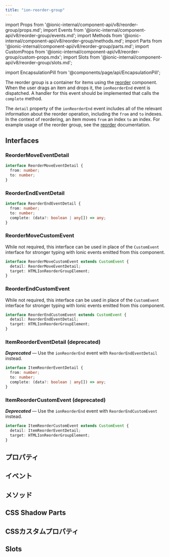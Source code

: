 ```yaml
---
title: "ion-reorder-group"
---
```

import Props from '@ionic-internal/component-api/v8/reorder-group/props.md';
import Events from '@ionic-internal/component-api/v8/reorder-group/events.md';
import Methods from '@ionic-internal/component-api/v8/reorder-group/methods.md';
import Parts from '@ionic-internal/component-api/v8/reorder-group/parts.md';
import CustomProps from '@ionic-internal/component-api/v8/reorder-group/custom-props.mdx';
import Slots from '@ionic-internal/component-api/v8/reorder-group/slots.md';

<head>
  <title>ion-reorder-group: Wrapper Component for Reorder Items</title>
  <meta name="description" content="ion-reorder-groupは、Ionicアプリでion-reorderコンポーネントを使用するアイテムのためのラッパーコンポーネントです。ion-reorder-groupの使い方はこちらをご覧ください。" />
</head>

import EncapsulationPill from '@components/page/api/EncapsulationPill';


The reorder group is a container for items using the [reorder](./reorder) component. When the user drags an item and drops it, the `ionReorderEnd` event is dispatched. A handler for this event should be implemented that calls the `complete` method.

The `detail` property of the `ionReorderEnd` event includes all of the relevant information about the reorder operation, including the `from` and `to` indexes. In the context of reordering, an item moves `from` an index `to` an index. For example usage of the reorder group, see the [reorder](./reorder) documentation.


## Interfaces

### ReorderMoveEventDetail

```typescript
interface ReorderMoveEventDetail {
  from: number;
  to: number;
}
```

### ReorderEndEventDetail

```typescript
interface ReorderEndEventDetail {
  from: number;
  to: number;
  complete: (data?: boolean | any[]) => any;
}
```

### ReorderMoveCustomEvent

While not required, this interface can be used in place of the `CustomEvent` interface for stronger typing with Ionic events emitted from this component.

```typescript
interface ReorderMoveCustomEvent extends CustomEvent {
  detail: ReorderMoveEventDetail;
  target: HTMLIonReorderGroupElement;
}

```

### ReorderEndCustomEvent

While not required, this interface can be used in place of the `CustomEvent` interface for stronger typing with Ionic events emitted from this component.

```typescript
interface ReorderEndCustomEvent extends CustomEvent {
  detail: ReorderEndEventDetail;
  target: HTMLIonReorderGroupElement;
}
```

### ItemReorderEventDetail (deprecated)

**_Deprecated_** — Use the `ionReorderEnd` event with `ReorderEndEventDetail` instead.

```typescript
interface ItemReorderEventDetail {
  from: number;
  to: number;
  complete: (data?: boolean | any[]) => any;
}
```

### ItemReorderCustomEvent (deprecated)

**_Deprecated_** — Use the `ionReorderEnd` event with `ReorderEndCustomEvent` instead.

```typescript
interface ItemReorderCustomEvent extends CustomEvent {
  detail: ItemReorderEventDetail;
  target: HTMLIonReorderGroupElement;
}
```


## プロパティ
<Props />

## イベント
<Events />

## メソッド
<Methods />

## CSS Shadow Parts
<Parts />

## CSSカスタムプロパティ
<CustomProps />

## Slots
<Slots />
